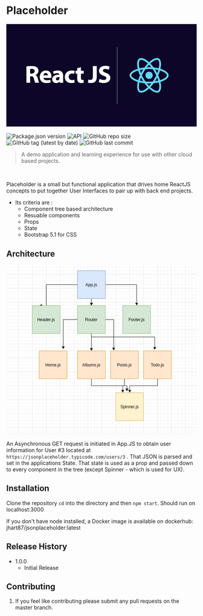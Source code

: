 # Placeholder

![placeholder](./react.png)

![Package.json version](https://img.shields.io/github/package-json/v/hart87/placeholder?style=for-the-badge)
![API](https://img.shields.io/badge/API-jsonplaceholder.typicode.com.com-informational?style=for-the-badge)
![GitHub repo size](https://img.shields.io/github/repo-size/hart87/placeholder?style=for-the-badge)
![GitHub tag (latest by date)](https://img.shields.io/github/v/tag/hart87/placeholder?style=for-the-badge)
![GitHub last commit](https://img.shields.io/github/last-commit/hart87/placeholder?style=for-the-badge)


> A demo application and learning experience for use with other cloud based projects.

<br>

Placeholder is a small but functional application that drives home ReactJS concepts to put together User Interfaces to pair up with back end projects.

* Its criteria are : 
    * Component tree based architecture
    * Resuable components
    * Props
    * State
    * Bootstrap 5.1 for CSS

## Architecture
![placeholder](./tree.png)

An Asynchronous GET request is initiated in App.JS to obtain user information for User #3 located at ``https://jsonplaceholder.typicode.com/users/3`` . That JSON is parsed and set in the applications State. That state is used as a prop and passed down to every component in the tree (except Spinner - which is used for UX). 

## Installation
Clone the repository ``cd`` into the directory and then ``npm start``. Should run on localhost:3000

If you don't have node installed, a Docker image is available on dockerhub: jhart87/jsonplaceholder:latest


## Release History

* 1.0.0
    * Initial Release


## Contributing

1. If you feel like contributing please submit any pull requests on the master branch. 

<!-- Markdown link & img dfn's -->
[npm-image]: https://img.shields.io/npm/v/datadog-metrics.svg?style=flat-square
[npm-url]: https://npmjs.org/package/datadog-metrics
[npm-downloads]: https://img.shields.io/npm/dm/datadog-metrics.svg?style=flat-square
[travis-image]: https://img.shields.io/travis/dbader/node-datadog-metrics/master.svg?style=flat-square
[travis-url]: https://travis-ci.org/dbader/node-datadog-metrics
[wiki]: https://github.com/yourname/yourproject/wiki